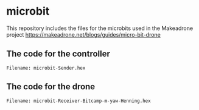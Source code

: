 # microbit
This repository includes the  files for the microbits used in the Makeadrone project https://makeadrone.net/blogs/guides/micro-bit-drone

## The code for the controller

```
Filename: microbit-Sender.hex
```

## The code for the drone
```
Filename: microbit-Receiver-Bitcamp-m-yaw-Henning.hex
```
